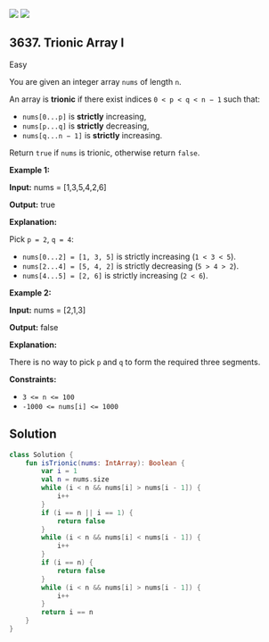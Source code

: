 [![](https://img.shields.io/github/stars/javadev/LeetCode-in-Kotlin?label=Stars&style=flat-square)](https://github.com/javadev/LeetCode-in-Kotlin)
[![](https://img.shields.io/github/forks/javadev/LeetCode-in-Kotlin?label=Fork%20me%20on%20GitHub%20&style=flat-square)](https://github.com/javadev/LeetCode-in-Kotlin/fork)

## 3637\. Trionic Array I

Easy

You are given an integer array `nums` of length `n`.

An array is **trionic** if there exist indices `0 < p < q < n − 1` such that:

*   `nums[0...p]` is **strictly** increasing,
*   `nums[p...q]` is **strictly** decreasing,
*   `nums[q...n − 1]` is **strictly** increasing.

Return `true` if `nums` is trionic, otherwise return `false`.

**Example 1:**

**Input:** nums = [1,3,5,4,2,6]

**Output:** true

**Explanation:**

Pick `p = 2`, `q = 4`:

*   `nums[0...2] = [1, 3, 5]` is strictly increasing (`1 < 3 < 5`).
*   `nums[2...4] = [5, 4, 2]` is strictly decreasing (`5 > 4 > 2`).
*   `nums[4...5] = [2, 6]` is strictly increasing (`2 < 6`).

**Example 2:**

**Input:** nums = [2,1,3]

**Output:** false

**Explanation:**

There is no way to pick `p` and `q` to form the required three segments.

**Constraints:**

*   `3 <= n <= 100`
*   `-1000 <= nums[i] <= 1000`

## Solution

```kotlin
class Solution {
    fun isTrionic(nums: IntArray): Boolean {
        var i = 1
        val n = nums.size
        while (i < n && nums[i] > nums[i - 1]) {
            i++
        }
        if (i == n || i == 1) {
            return false
        }
        while (i < n && nums[i] < nums[i - 1]) {
            i++
        }
        if (i == n) {
            return false
        }
        while (i < n && nums[i] > nums[i - 1]) {
            i++
        }
        return i == n
    }
}
```